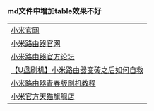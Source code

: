 
### md文件中增加table效果不好
<table cellpadding=5 border=0 cellspacing="0" width=100%>
<tr><td><a href="http://www.mi.com" target="_blank">小米官网</a></td></tr>
<tr><td><a href="http://www1.miwifi.com" target="_blank">小米路由器官网</a></td></tr>
<tr><td><a href="http://bbs.xiaomi.cn/f-354" target="_blank">小米路由器官方论坛</a></td></tr>
<tr><td><a href="http://bbs.xiaomi.cn/t-11600650" target="_blank">【U盘刷机】小米路由器变砖之后如何自救</a></td></tr>
<tr><td><a href="http://bbs.xiaomi.cn/t-11614239" target="_blank">小米路由器青春版刷机教程</a></td></tr>
<tr><td><a href="https://xiaomi.tmall.com/" target="_blank">小米官方天猫旗舰店</a></td></tr>  
</table>
